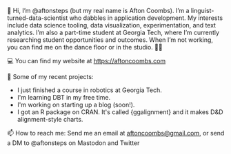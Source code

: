 
👋 Hi, I’m @aftonsteps (but my real name is Afton Coombs). I’m a linguist-turned-data-scientist who dabbles in application development. My interests include data science tooling, data visualization, experimentation, and text analytics. I’m also a part-time student at Georgia Tech, where I’m currently researching student opportunities and outcomes. When I’m not working, you can find me on the dance floor or in the studio. 👞🎵

💻 You can find my website at https://aftoncoombs.com

🌱 Some of my recent projects:

- I just finished a course in robotics at Georgia Tech. 
- I'm learning DBT in my free time.
- I'm working on starting up a blog (soon!).
- I got an R package on CRAN. It's called {ggalignment} and it makes D&D alignment-style charts.

📫 How to reach me: Send me an email at aftoncoombs@gmail.com, or send a DM to @aftonsteps on Mastodon and Twitter

<!---
aftonsteps/aftonsteps is a ✨ special ✨ repository because its `README.md` (this file) appears on your GitHub profile.
You can click the Preview link to take a look at your changes.
--->
